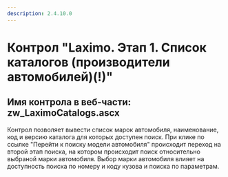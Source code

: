 ```yaml
---
description: 2.4.10.0
---
```


# Контрол "Laximo. Этап 1. Список каталогов \(производители автомобилей\)\(!\)"

## Имя контрола в веб-части: zw\_LaximoCatalogs.ascx

Контрол позволяет вывести список марок автомобиля, наименование, код и версию каталога для которых доступен поиск. При клике по ссылке "Перейти к поиску модели автомобиля" происходит переход на второй этап поиска, на котором происходит поиск относительно выбраной марки автомобиля. Выбор марки автомобиля влияет на доступность поиска по номеру и коду кузова и поиска по параметрам.

